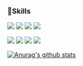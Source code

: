<h3>🍳Skills</h3>

<img src="https://img.shields.io/badge/HTML5-E34F26?style=flat-square&logo=HTML5&logoColor=white"/></a>
<img src="https://img.shields.io/badge/CSS3-1572B6?style=flat-square&logo=CSS3&logoColor=white"/></a>
<img src="https://img.shields.io/badge/JavaScript-F7DF1E?style=flat-square&logo=JavaScript&logoColor=white"/></a>
<img src="https://img.shields.io/badge/React-339933?style=flat-square&logo=React&logoColor=white"/></a><br/>

<img src="https://img.shields.io/badge/-Redux-764ABC?style=flat&logo=Redux"></a>
<img src="https://img.shields.io/badge/Amazon AWS-232F3E?style=flat-square&logo=Amazon%20AWS&logoColor=white"/></a>
<img src="https://img.shields.io/badge/Adobe Photoshop-31A8FF?style=flat-square&logo=Adobe Photoshop&logoColor=white"></a>
<img src="https://img.shields.io/badge/Adobe Illustrator-FF9A00?style=flat-square&logo=Adobe Illustrator&logoColor=white"></a>

[![Anurag's github stats](https://github-readme-stats.vercel.app/api?username=hyemin085)](https://github.com/anuraghazra/github-readme-stats)<br />
